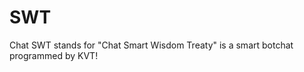 # SWT
Chat SWT stands for "Chat Smart Wisdom Treaty" is a smart botchat programmed by KVT!
    <link rel="stylesheet" href="https://maxcdn.bootstrapcdn.com/bootstrap/3.3.7/css/bootstrap.min.css"
 integrity="sha384-BVYiiSIFeK1dGmJRAkycuHAHRg32OmUcww7on3RYdg4Va+PmSTsz/K68vbdEjh4u" crossorigin="anonymous">